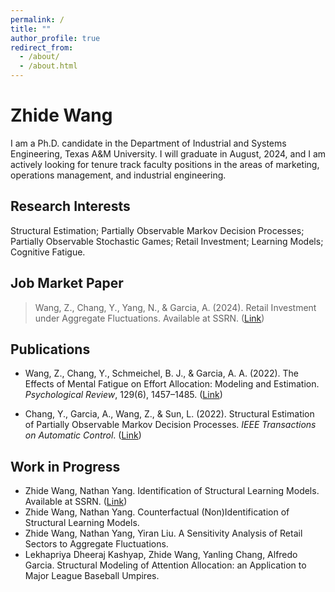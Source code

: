 ```yaml
---
permalink: /
title: ""
author_profile: true
redirect_from: 
  - /about/
  - /about.html
---
```


# Zhide Wang

I am a Ph.D. candidate in the Department of Industrial and Systems Engineering, Texas A&M University. I will graduate in August, 2024, and I am actively looking for tenure track faculty positions in the areas of marketing, operations management, and industrial engineering.

## Research Interests
Structural Estimation; Partially Observable Markov Decision Processes; Partially Observable Stochastic Games; Retail Investment; Learning Models; Cognitive Fatigue.

## Job Market Paper
> Wang, Z., Chang, Y., Yang, N., & Garcia, A. (2024). Retail Investment under Aggregate Fluctuations. Available at SSRN. ([Link](https://papers.ssrn.com/sol3/papers.cfm?abstract_id=4754439))

## Publications
- Wang, Z., Chang, Y., Schmeichel, B. J., & Garcia, A. A. (2022). The Effects of Mental Fatigue on Effort Allocation: Modeling and Estimation. *Psychological Review*, 129(6), 1457–1485. ([Link](https://par.nsf.gov/servlets/purl/10338666))

- Chang, Y., Garcia, A., Wang, Z., & Sun, L. (2022). Structural Estimation of Partially Observable Markov Decision Processes. *IEEE Transactions on Automatic Control*. ([Link](https://ieeexplore.ieee.org/abstract/document/9931903))

## Work in Progress
 - Zhide Wang, Nathan Yang. Identification of Structural Learning Models. Available at SSRN.  ([Link](https://papers.ssrn.com/sol3/papers.cfm?abstract_id=4906492))
 - Zhide Wang, Nathan Yang. Counterfactual (Non)Identification of Structural Learning Models.
 - Zhide Wang, Nathan Yang, Yiran Liu. A Sensitivity Analysis of Retail Sectors to Aggregate Fluctuations.
 - Lekhapriya Dheeraj Kashyap, Zhide Wang, Yanling Chang, Alfredo Garcia. Structural Modeling of Attention Allocation: an Application to Major League Baseball Umpires. 

   